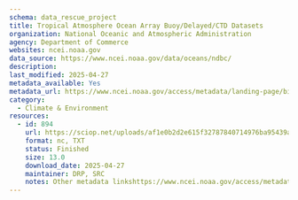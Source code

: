 ```yaml
---
schema: data_rescue_project 
title: Tropical Atmosphere Ocean Array Buoy/Delayed/CTD Datasets
organization: National Oceanic and Atmospheric Administration
agency: Department of Commerce
websites: ncei.noaa.gov
data_source: https://www.ncei.noaa.gov/data/oceans/ndbc/
description: 
last_modified: 2025-04-27
metadata_available: Yes
metadata_url: https://www.ncei.noaa.gov/access/metadata/landing-page/bin/iso?id=gov.noaa.nodcNDBC-TAOBuoy
category:
  - Climate & Environment 
resources:
  - id: 894
    url: https://sciop.net/uploads/af1e0b2d2e615f32787840714976ba95439a0b42
    format: nc, TXT
    status: Finished
    size: 13.0
    download_date: 2025-04-27
    maintainer: DRP, SRC
    notes: Other metadata linkshttps://www.ncei.noaa.gov/access/metadata/landing-page/bin/iso?id=gov.noaa.nodcNDBC-TAOFullReshttps://www.ncei.noaa.gov/access/metadata/landing-page/bin/iso?id=gov.noaa.nodcNDBC-TAOCTDNew corrected/updated torrent. Alternate torrent location https://academictorrents.com/details/af1e0b2d2e615f32787840714976ba95439a0b42
---
```

